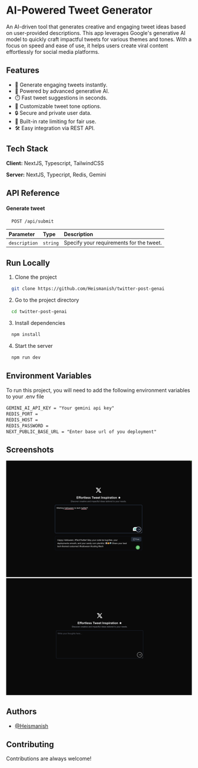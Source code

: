 # AI-Powered Tweet Generator

An AI-driven tool that generates creative and engaging tweet ideas based on user-provided descriptions. This app leverages Google's generative AI model to quickly craft impactful tweets for various themes and tones. With a focus on speed and ease of use, it helps users create viral content effortlessly for social media platforms.

## Features

- 📝 Generate engaging tweets instantly.
- 🤖 Powered by advanced generative AI.
- ⏱️ Fast tweet suggestions in seconds.
- 🎨 Customizable tweet tone options.
- 🔒 Secure and private user data.
- 🚀 Built-in rate limiting for fair use.
- 🛠️ Easy integration via REST API.

## Tech Stack

**Client:** NextJS, Typescript, TailwindCSS

**Server:** NextJS, Typecript, Redis, Gemini

## API Reference

#### Generate tweet

```http
  POST /api/submit
```

| Parameter     | Type     | Description                              |
| :------------ | :------- | :--------------------------------------- |
| `description` | `string` | Specify your requirements for the tweet. |

## Run Locally

1. Clone the project

```bash
  git clone https://github.com/Heismanish/twitter-post-genai
```

2. Go to the project directory

```bash
  cd twitter-post-genai
```

3. Install dependencies

```bash
  npm install
```

4. Start the server

```bash
  npm run dev
```

## Environment Variables

To run this project, you will need to add the following environment variables to your .env file

```shell
GEMINI_AI_API_KEY = "Your gemini api key"
REDIS_PORT =
REDIS_HOST =
REDIS_PASSWORD =
NEXT_PUBLIC_BASE_URL = "Enter base url of you deployment"
```

## Screenshots

![App Home](/public/App_home.png)
![App Working](/public/App_working.png)

## Authors

- [@Heismanish](https://www.github.com/Heismanish)

## Contributing

Contributions are always welcome!
